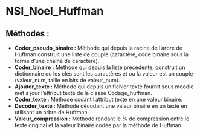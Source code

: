 # NSI_Noel_Huffman

## Méthodes :
- **Coder_pseudo_binaire :**  Méthode qui depuis la racine de l’arbre de Huffman construit une liste de couple (caractère,
code binaire sous la forme d’une chaîne de caractère).
- **Coder_binaire :** Méthode qui depuis la liste précédente, construit un dictionnaire ou les clés sont les
caractères et ou la valeur est un couple (valeur_num, taille en bits de valeur_num).
- **Ajouter_texte :** Méthode qui depuis un fichier texte fournit sous moodle met à jour l’attribut texte de la
classe Codage_huffman.
- **Coder_texte :** Méthode codant l’attribut texte en une valeur binaire.
- **Decoder_texte :** Méthode décodant une valeur binaire en un texte en utilisant un arbre de Huffman.
- **Valeur_compression :** Méthode rendant le % de compression entre le texte original et la valeur binaire codée par la
méthode de Huffman.
